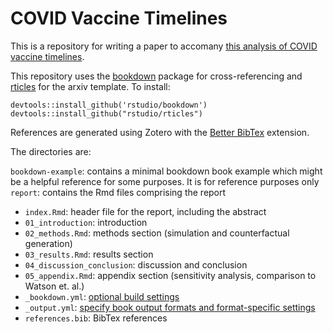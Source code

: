 # COVID Vaccine Timelines

This is a repository for writing a paper to accomany [this analysis of COVID vaccine timelines](https://github.com/davidoj/covid-vaccine-timeline).

This repository uses the [bookdown](https://bookdown.org/yihui/rmarkdown/books.html) package for cross-referencing and [rticles](https://bookdown.org/yihui/rmarkdown/journals.html) for the arxiv template. To install:

	devtools::install_github('rstudio/bookdown')
	devtools::install_github("rstudio/rticles")

References are generated using Zotero with the [Better BibTex](https://retorque.re/zotero-better-bibtex/) extension.

The directories are:

`bookdown-example`: contains a minimal bookdown book example which might be a helpful reference for some purposes. It is for reference purposes only
`report`: contains the Rmd files comprising the report
 - `index.Rmd`: header file for the report, including the abstract
 - `01_introduction`: introduction
 - `02_methods.Rmd`: methods section (simulation and counterfactual generation)
 - `03_results.Rmd`: results section
 - `04_discussion_conclusion`: discussion and conclusion
 - `05_appendix.Rmd`: appendix section (sensitivity analysis, comparison to Watson et. al.)
 - `_bookdown.yml`: [optional build settings](https://bookdown.org/yihui/rmarkdown/bookdown-project.html#bookdown.yml)
 - `_output.yml`: [specify book output formats and format-specific settings](https://bookdown.org/yihui/rmarkdown/bookdown-project.html#bookdown.yml)
 - `references.bib`: BibTex references